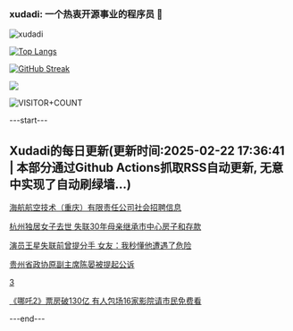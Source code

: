 ### xudadi: 一个热衷开源事业的程序员 👋

![xudadi](https://github-readme-stats-git-masterorgs-github-readme-stats-team.vercel.app/api?username=xudadi)

[![Top Langs](https://github-readme-stats.vercel.app/api/top-langs/?username=xudadi)](https://github.com/anuraghazra/github-readme-stats)

[![GitHub Streak](https://streak-stats.demolab.com?user=xudadi&locale=zh_Hans)](https://git.io/streak-stats)

![](https://raw.githubusercontent.com/xudadi/xudadi/main/assets/github-contribution-grid-snake.svg)

![VISITOR+COUNT](https://komarev.com/ghpvc/?username=xudadi&label=VISITOR+COUNT)


---start---

## Xudadi的每日更新(更新时间:2025-02-22 17:36:41 | 本部分通过Github Actions抓取RSS自动更新, 无意中实现了自动刷绿墙...)

[海航航空技术（重庆）有限责任公司社会招聘信息](https://www.gongkaoleida.com/article/2297149)

[杭州独居女子去世 失联30年母亲继承市中心房子和存款](https://m.163.com/news/article/JP09IL6H051492LM.html)

[演员王星失联前曾提分手 女友：我秒懂他遭遇了危险](https://m.163.com/news/article/JP0C13290514R9OJ.html)

[贵州省政协原副主席陈晏被提起公诉](https://m.163.com/news/article/JP0AI1QV000189PS.html)

[3](https://m.163.com/touch/news/sub/domestic)

[《哪吒2》票房破130亿 有人包场16家影院请市民免费看](https://m.163.com/news/article/JOV6EESD0512B07B.html)

---end---
